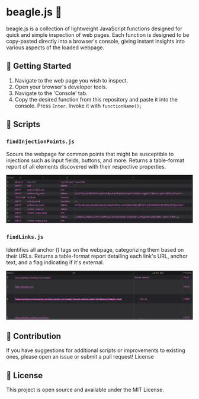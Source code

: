 # beagle.js 🐶

beagle.js is a collection of lightweight JavaScript functions designed for quick and simple inspection of web pages. Each function is designed to be copy-pasted directly into a browser's console, giving instant insights into various aspects of the loaded webpage.

## 🚀 Getting Started

1. Navigate to the web page you wish to inspect.
2. Open your browser's developer tools.
3. Navigate to the 'Console' tab.
4. Copy the desired function from this repository and paste it into the console. Press `Enter`. Invoke it with `functionName();`

## 📜 Scripts

### `findInjectionPoints.js`

Scours the webpage for common points that might be susceptible to injections such as input fields, buttons, and more. Returns a table-format report of all elements discovered with their respective properties.

![findInjectionPoints](findInjectionPoints.png)

### `findLinks.js`

Identifies all anchor (<a>) tags on the webpage, categorizing them based on their URLs. Returns a table-format report detailing each link's URL, anchor text, and a flag indicating if it's external.

![findLinks](findLinks.png)

## 🙋 Contribution

If you have suggestions for additional scripts or improvements to existing ones, please open an issue or submit a pull request!
License

## 📄 License
This project is open source and available under the MIT License.
